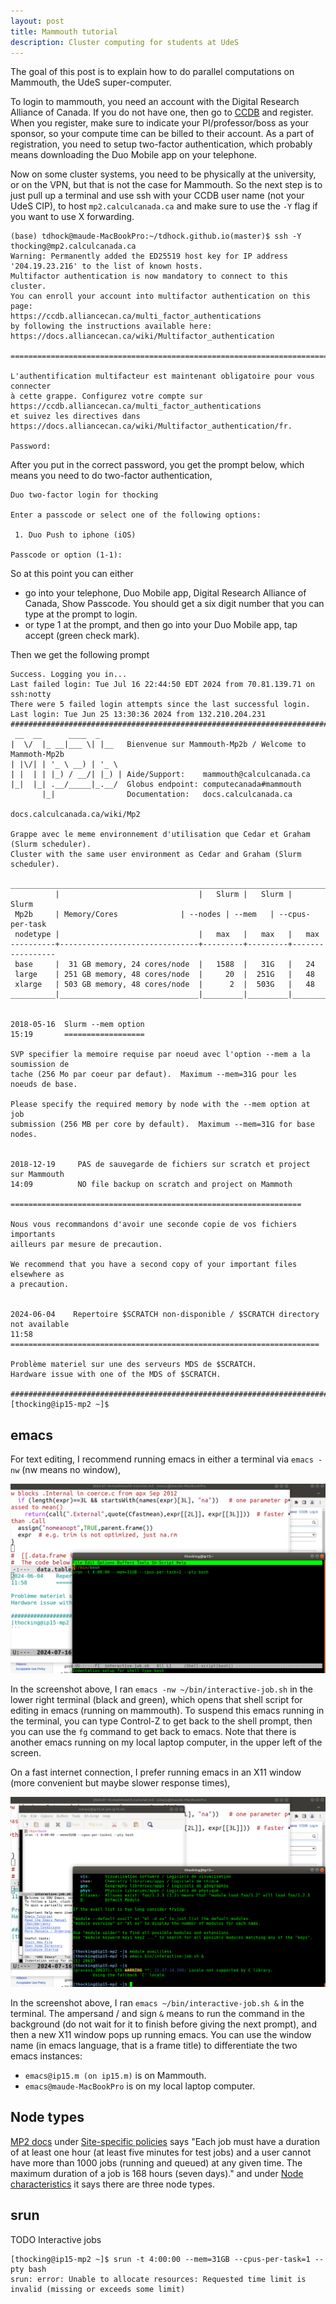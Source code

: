 ```yaml
---
layout: post
title: Mammouth tutorial
description: Cluster computing for students at UdeS
---
```


The goal of this post is to explain how to do parallel computations on
Mammouth, the UdeS super-computer.

To login to mammouth, you need an account with the Digital Research
Alliance of Canada. If you do not have one, then go to
[CCDB](https://ccdb.alliancecan.ca/security/login) and register. When
you register, make sure to indicate your PI/professor/boss as your
sponsor, so your compute time can be billed to their account. As a
part of registration, you need to setup two-factor authentication,
which probably means downloading the Duo Mobile app on your telephone.

Now on some cluster systems, you need to be physically at the
university, or on the VPN, but that is not the case for Mammouth. So
the next step is to just pull up a terminal and use ssh with your CCDB
user name (not your UdeS CIP), to host `mp2.calculcanada.ca` and make
sure to use the `-Y` flag if you want to use X forwarding.

```
(base) tdhock@maude-MacBookPro:~/tdhock.github.io(master)$ ssh -Y thocking@mp2.calculcanada.ca
Warning: Permanently added the ED25519 host key for IP address '204.19.23.216' to the list of known hosts.
Multifactor authentication is now mandatory to connect to this cluster.
You can enroll your account into multifactor authentication on this page:
https://ccdb.alliancecan.ca/multi_factor_authentications
by following the instructions available here:
https://docs.alliancecan.ca/wiki/Multifactor_authentication

=============================================================================

L'authentification multifacteur est maintenant obligatoire pour vous connecter
à cette grappe. Configurez votre compte sur
https://ccdb.alliancecan.ca/multi_factor_authentications
et suivez les directives dans
https://docs.alliancecan.ca/wiki/Multifactor_authentication/fr.

Password: 
```

After you put in the correct password, you get the prompt below, which
means you need to do two-factor authentication,

```
Duo two-factor login for thocking

Enter a passcode or select one of the following options:

 1. Duo Push to iphone (iOS)

Passcode or option (1-1): 
```

So at this point you can either 
* go into your telephone, Duo Mobile app, Digital Research Alliance of
  Canada, Show Passcode. You should get a six digit number that you
  can type at the prompt to login.
* or type 1 at the prompt, and then go into your Duo Mobile app, tap
  accept (green check mark).
  
Then we get the following prompt

```
Success. Logging you in...
Last failed login: Tue Jul 16 22:44:50 EDT 2024 from 70.81.139.71 on ssh:notty
There were 5 failed login attempts since the last successful login.
Last login: Tue Jun 25 13:30:36 2024 from 132.210.204.231
################################################################################
 __  __      ____  _     
|  \/  |_ __|___ \| |__   Bienvenue sur Mammouth-Mp2b / Welcome to Mammoth-Mp2b
| |\/| | '_ \ __) | '_ \ 
| |  | | |_) / __/| |_) | Aide/Support:    mammouth@calculcanada.ca
|_|  |_| .__/_____|_.__/  Globus endpoint: computecanada#mammouth
       |_|                Documentation:   docs.calculcanada.ca
                                           docs.calculcanada.ca/wiki/Mp2

Grappe avec le meme environnement d'utilisation que Cedar et Graham (Slurm scheduler).
Cluster with the same user environment as Cedar and Graham (Slurm scheduler).

________________________________________________________________________________
          |                               |   Slurm |   Slurm |   Slurm
 Mp2b 	  | Memory/Cores 	          | --nodes | --mem   | --cpus-per-task
 nodetype |                               |   max   |   max   |   max
----------+-------------------------------+---------+---------+-----------------
 base     |  31 GB memory, 24 cores/node  |   1588  |   31G   |   24  
 large    | 251 GB memory, 48 cores/node  |     20  |  251G   |   48
 xlarge   | 503 GB memory, 48 cores/node  |      2  |  503G   |   48
__________|_______________________________|_________|_________|_________________


2018-05-16	Slurm --mem option
15:19		==================

SVP specifier la memoire requise par noeud avec l'option --mem a la soumission de 
tache (256 Mo par coeur par defaut).  Maximum --mem=31G pour les noeuds de base.

Please specify the required memory by node with the --mem option at job 
submission (256 MB per core by default).  Maximum --mem=31G for base nodes.


2018-12-19     PAS de sauvegarde de fichiers sur scratch et project sur Mammouth
14:09          NO file backup on scratch and project on Mammoth
               =================================================================

Nous vous recommandons d'avoir une seconde copie de vos fichiers importants 
ailleurs par mesure de precaution.

We recommend that you have a second copy of your important files elsewhere as 
a precaution.


2024-06-04    Repertoire $SCRATCH non-disponible / $SCRATCH directory not available
11:58         =====================================================================

Problème materiel sur une des serveurs MDS de $SCRATCH.
Hardware issue with one of the MDS of $SCRATCH.
    
############################################################################### 
[thocking@ip15-mp2 ~]$ 
```

## emacs

For text editing, I recommend running emacs in either a terminal via
`emacs -nw` (nw means no window),

![emacs in a terminal](/assets/img/2024-07-16-mammouth-tutorial/emacs-terminal.png)

In the screenshot above, I ran `emacs -nw ~/bin/interactive-job.sh` in
the lower right terminal (black and green), which opens that shell
script for editing in emacs (running on mammouth). To suspend this
emacs running in the terminal, you can type Control-Z to get back to
the shell prompt, then you can use the `fg` command to get back to
emacs. Note that there is another emacs running on my local laptop
computer, in the upper left of the screen. 

On a fast internet connection, I prefer running emacs in an X11 window
(more convenient but maybe slower response times),

![emacs in X11](/assets/img/2024-07-16-mammouth-tutorial/emacs-x11.png)

In the screenshot above, I ran `emacs ~/bin/interactive-job.sh &` in
the terminal. The ampersand / and sign `&` means to run the command in
the background (do not wait for it to finish before giving the next
prompt), and then a new X11 window pops up running emacs. You can use
the window name (in emacs language, that is a frame title) to
differentiate the two emacs instances:

* `emacs@ip15.m (on ip15.m)` is on Mammouth.
* `emacs@maude-MacBookPro` is on my local laptop computer.

## Node types

[MP2 docs](https://docs.alliancecan.ca/wiki/Mp2/en) under
[Site-specific
policies](https://docs.alliancecan.ca/wiki/Mp2/en#Site-specific_policies)
says "Each job must have a duration of at least one hour (at least
five minutes for test jobs) and a user cannot have more than 1000 jobs
(running and queued) at any given time. The maximum duration of a job
is 168 hours (seven days)." and under [Node
characteristics](https://docs.alliancecan.ca/wiki/Mp2/en#Node_characteristics)
it says there are three node types.


## srun

TODO Interactive jobs

```
[thocking@ip15-mp2 ~]$ srun -t 4:00:00 --mem=31GB --cpus-per-task=1 --pty bash
srun: error: Unable to allocate resources: Requested time limit is invalid (missing or exceeds some limit)
```

